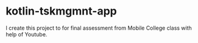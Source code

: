 # kotlin-tskmgmnt-app

I create this project to for final assessment from Mobile College class with help of Youtube.
